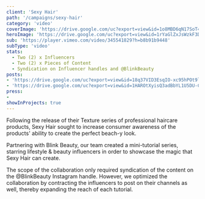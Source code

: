 ```yaml
---
client: 'Sexy Hair'
path: '/campaigns/sexy-hair'
category: 'video'
coverImage: 'https://drive.google.com/uc?export=view&id=1o8MBD6qN17SoT49y_ZhwwnE-p8vpGUbs'
heroImage: 'https://drive.google.com/uc?export=view&id=1rYaGlZxJsWzkF3DzMqq9nqMLA6-_ZnW9'
sub: 'https://player.vimeo.com/video/345541829?h=b8b91b9448'
subType: 'video'
stats:
  - Two (2) x Influencers
  - Two (2) x Pieces of Content
  - Syndication on Influencer handles and @BlinkBeauty
posts:
- 'https://drive.google.com/uc?export=view&id=18q37VID3EsqIO-xc95hPOt9lkG7zVZqc'
- 'https://drive.google.com/uc?export=view&id=1HAROtXyisQ3adBbYL1U5DU-CQXA3mriF'
press:
- 
showInProjects: true
---
```

  
Following the release of their Texture series of professional haircare products, Sexy Hair sought to increase consumer awareness of the products' ability to create the perfect beach-y look.

Partnering with Blink Beauty, our team created a mini-tutorial series, starring lifestyle & beauty influencers in order to showcase the magic that Sexy Hair can create.

The scope of the collaboration only required syndication of the content on the @BlinkBeauty Instagram handle. However, we optimized the collaboration by contracting the influencers to post on their channels as well, thereby expanding the reach of each tutorial.